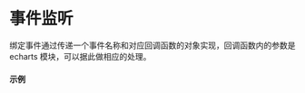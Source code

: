 # 事件监听

绑定事件通过传递一个事件名称和对应回调函数的对象实现，回调函数内的参数是 echarts 模块，可以据此做相应的处理。

#### 示例

<vuep template="#simple-event"></vuep>

<script v-pre type="text/x-template" id="simple-event">
<template>
  <div>
    <p>被点击日期：{{ name }}</p>
    <cbi-pie-chart
      :data="chartData"
      :settings="chartSettings"
      :events="chartEvents">
    </cbi-pie-chart>
  </div>
</template>

<script>
  export default {
    data () {
      this.chartSettings = {
        selectedMode: 'single',
        hoverAnimation: false
      }
      var self = this
      this.chartEvents = {
        click: function (e) {
          self.name = e.name
          console.log(e)
        }
      }
      return {
        chartData: {
          columns: ['日期', '访问用户'],
          rows: [
            { '日期': '1/1', '访问用户': 1393 },
            { '日期': '1/2', '访问用户': 3530 },
            { '日期': '1/3', '访问用户': 2923 },
            { '日期': '1/4', '访问用户': 1723 },
            { '日期': '1/5', '访问用户': 3792 },
            { '日期': '1/6', '访问用户': 4593 }
          ]
        },
        name: ''
      }
    }
  }
</script>
</script>
